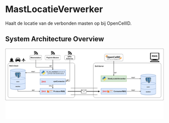 # MastLocatieVerwerker
Haalt de locatie van de verbonden masten op bij OpenCellID.

## System Architecture Overview
![Integration with other CFNS systems](integrationMastLocatieVerwerker.png)
